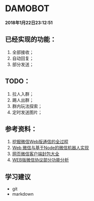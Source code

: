 # DAMOBOT
**2018年1月22日23:12:51**
## 已经实现的功能：
1. 全部接收；
2. 自动回复；
3. 部分发送；
## TODO：
1. 拉人入群；
2. 踢人出群；
3. 群内玩法探索；
4. 定时发送图片；

## 参考资料：
1. [挖掘微信Web版通信的全过程](http://www.tanhao.me/talk/1466.html/)
2. [Web 微信与基于Node的微信机器人实现](http://reverland.org/javascript/2016/01/15/webchat-user-bot/)
3. [网页微信客户端封包大全](https://github.com/xiangzhai/qwx/blob/master/doc/protocol.md)
4. [WEB版微信协议部分功能分析](http://blog.csdn.net/wonxxx/article/details/51787041)

## 学习建议
* git
* markdown